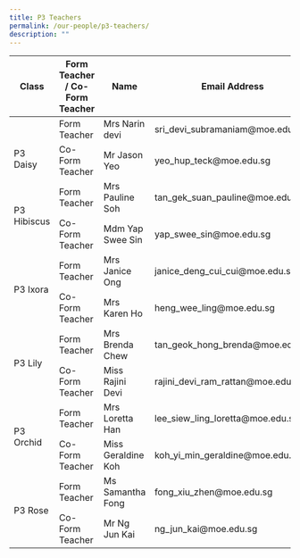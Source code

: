 ```yaml
---
title: P3 Teachers
permalink: /our-people/p3-teachers/
description: ""
---
```

<table>
<thead>
  <tr>
    <th>Class</th>
    <th>Form Teacher / Co-Form Teacher</th>
    <th>Name</th>
    <th>Email Address</th>
  </tr>
</thead>
<tbody>
  <tr>
    <td rowspan="2"><br><br>P3 Daisy</td>
    <td>Form Teacher</td>
    <td>Mrs Narin devi</td>
    <td>sri_devi_subramaniam@moe.edu.sg</td>
  </tr>
  <tr>
    <td>Co-Form Teacher</td>
    <td>Mr Jason Yeo</td>
    <td>yeo_hup_teck@moe.edu.sg</td>
  </tr>
  <tr>
    <td rowspan="2">P3 Hibiscus      </td>
    <td>Form Teacher</td>
    <td>Mrs Pauline Soh</td>
    <td>tan_gek_suan_pauline@moe.edu.sg</td>
  </tr>
  <tr>
    <td>Co-Form Teacher</td>
    <td>Mdm Yap Swee Sin</td>
    <td>yap_swee_sin@moe.edu.sg</td>
  </tr>
  <tr>
    <td rowspan="2">P3 Ixora</td>
    <td>Form Teacher</td>
    <td>Mrs Janice Ong</td>
    <td>janice_deng_cui_cui@moe.edu.sg</td>
  </tr>
  <tr>
    <td>Co-Form Teacher</td>
    <td>Mrs Karen Ho</td>
    <td>heng_wee_ling@moe.edu.sg</td>
  </tr>
  <tr>
    <td rowspan="2">P3 Lily</td>
    <td>Form Teacher</td>
    <td>Mrs Brenda Chew</td>
    <td>tan_geok_hong_brenda@moe.edu.sg</td>
  </tr>
  <tr>
    <td>Co-Form Teacher</td>
    <td>Miss Rajini Devi</td>
    <td>rajini_devi_ram_rattan@moe.edu.sg</td>
  </tr>
  <tr>
    <td rowspan="2">P3 Orchid</td>
    <td>Form Teacher</td>
    <td>Mrs Loretta Han</td>
    <td>lee_siew_ling_loretta@moe.edu.sg</td>
  </tr>
  <tr>
    <td>Co-Form Teacher</td>
    <td>Miss Geraldine Koh</td>
    <td>koh_yi_min_geraldine@moe.edu.sg</td>
  </tr>
  <tr>
    <td rowspan="2">P3 Rose</td>
    <td>Form Teacher</td>
    <td>Ms Samantha Fong</td>
    <td>fong_xiu_zhen@moe.edu.sg</td>
  </tr>
  <tr>
    <td>Co-Form Teacher</td>
    <td>Mr Ng Jun Kai</td>
    <td>ng_jun_kai@moe.edu.sg</td>
  </tr>
</tbody>
</table>